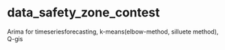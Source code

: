 # data_safety_zone_contest
Arima for timeseriesforecasting, k-means(elbow-method, silluete method), Q-gis
